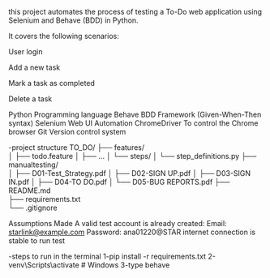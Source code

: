 this project automates the process of testing a To-Do web application using Selenium and Behave (BDD) in Python.

It covers the following scenarios:

User login

Add a new task

Mark a task as completed

Delete a task

Python	Programming language
Behave	BDD Framework (Given-When-Then syntax)
Selenium	Web UI Automation
ChromeDriver	To control the Chrome browser
Git	Version control system

-project structure
TO_DO/
├── features/              
│   ├── todo.feature
│   ├── ...
│   └── steps/
│       └── step_definitions.py
├── manualtesting/         
│   ├── D01-Test_Strategy.pdf
│   ├── D02-SIGN UP.pdf
│   ├── D03-SIGN IN.pdf
│   ├── D04-TO DO.pdf
│   └── D05-BUG REPORTS.pdf
├── README.md              
├── requirements.txt      
└── .gitignore            


 Assumptions Made
A valid test account is already created:
Email: starlink@example.com
Password: ana01220@STAR
internet connection is stable to run test

-steps to run in the terminal
1-pip install -r requirements.txt
2-venv\Scripts\activate  # Windows
3-type behave
